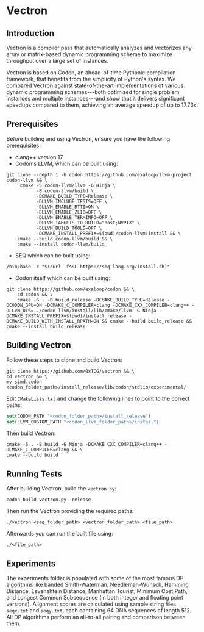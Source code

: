 # Vectron

## Introduction
Vectron is a compiler pass that automatically analyzes and vectorizes any array or matrix-based dynamic programming scheme to maximize throughput over a large set of instances.

Vectron is based on Codon, an ahead-of-time Pythonic compilation framework, that benefits from the simplicity of Python's syntax. We compared Vectron against state-of-the-art implementations of various dynamic programming schemes---both optimized for single problem instances and multiple instances---and show that it delivers significant speedups compared to them, achieving an average speedup of up to 17.73x.

## Prerequisites
Before building and using Vectron, ensure you have the following prerequisites:
- clang++ version 17
- Codon's LLVM, which can be built using:
```
git clone --depth 1 -b codon https://github.com/exaloop/llvm-project codon-llvm && \
     cmake -S codon-llvm/llvm -G Ninja \
           -B codon-llvm/build \
           -DCMAKE_BUILD_TYPE=Release \
           -DLLVM_INCLUDE_TESTS=OFF \
           -DLLVM_ENABLE_RTTI=ON \
           -DLLVM_ENABLE_ZLIB=OFF \
           -DLLVM_ENABLE_TERMINFO=OFF \
           -DLLVM_TARGETS_TO_BUILD="host;NVPTX" \
           -DLLVM_BUILD_TOOLS=OFF \
           -DCMAKE_INSTALL_PREFIX=$(pwd)/codon-llvm/install && \
    cmake --build codon-llvm/build && \
    cmake --install codon-llvm/build
```
- SEQ which can be built using:
```
/bin/bash -c "$(curl -fsSL https://seq-lang.org/install.sh)"
```
- Codon itself which can be built using:
```
git clone https://github.com/exaloop/codon && \
    cd codon && \
    cmake -S . -B build_release -DCMAKE_BUILD_TYPE=Release -DCODON_GPU=ON -DCMAKE_C_COMPILER=clang -DCMAKE_CXX_COMPILER=clang++ -DLLVM_DIR=../codon-llvm/install/lib/cmake/llvm -G Ninja -DCMAKE_INSTALL_PREFIX=$(pwd)/install_release -DCMAKE_BUILD_WITH_INSTALL_RPATH=ON && cmake --build build_release && cmake --install build_release
```

## Building Vectron
Follow these steps to clone and build Vectron:
```
git clone https://github.com/0xTCG/vectron && \
cd vectron && \
mv simd.codon <codon_folder_path>/install_release/lib/codon/stdlib/experimental/
```
Edit `CMakeLists.txt` and change the following lines to point to the correct paths:
```cmake
set(CODON_PATH "<codon_folder_path>/install_release")
set(LLVM_CUSTOM_PATH "<codon_llvm_folder_path>/install")
```
Then build Vectron:
```
cmake -S . -B build -G Ninja -DCMAKE_CXX_COMPILER=clang++ -DCMAKE_C_COMPILER=clang && \
cmake --build build
```

## Running Tests
After building Vectron, build the `vectron.py`:
```
codon build vectron.py -release
```
Then run the Vectron providing the required paths:
```
./vectron <seq_folder_path> <vectron_folder_path> <file_path>
```
Afterwards you can run the built file using:
```
./<file_path>
```

## Experiments
The experiments folder is populated with some of the most famous DP algorithms like banded Smith-Waterman, Needleman-Wunsch, Hamming Distance, Levenshtein Distance, Manhattan Tourist, Minimum Cost Path, and Longest Common Subsequence (in both integer and floating point versions). Alignment scores are calculated using sample string files `seqx.txt` and `seqy.txt`, each containing 64 DNA sequences of length 512. All DP algorithms perform an all-to-all pairing and comparison between them. 
